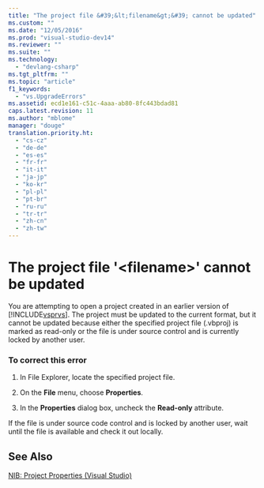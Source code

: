 ```yaml
---
title: "The project file &#39;&lt;filename&gt;&#39; cannot be updated"
ms.custom: ""
ms.date: "12/05/2016"
ms.prod: "visual-studio-dev14"
ms.reviewer: ""
ms.suite: ""
ms.technology: 
  - "devlang-csharp"
ms.tgt_pltfrm: ""
ms.topic: "article"
f1_keywords: 
  - "vs.UpgradeErrors"
ms.assetid: ecd1e161-c51c-4aaa-ab80-8fc443bdad81
caps.latest.revision: 11
ms.author: "mblome"
manager: "douge"
translation.priority.ht: 
  - "cs-cz"
  - "de-de"
  - "es-es"
  - "fr-fr"
  - "it-it"
  - "ja-jp"
  - "ko-kr"
  - "pl-pl"
  - "pt-br"
  - "ru-ru"
  - "tr-tr"
  - "zh-cn"
  - "zh-tw"
---
```

# The project file &#39;&lt;filename&gt;&#39; cannot be updated
You are attempting to open a project created in an earlier version of [!INCLUDE[vsprvs](../code-quality/includes/vsprvs_md.md)]. The project must be updated to the current format, but it cannot be updated because either the specified project file (.vbproj) is marked as read-only or the file is under source control and is currently locked by another user.  
  
### To correct this error  
  
1.  In File Explorer, locate the specified project file.  
  
2.  On the **File** menu, choose **Properties**.  
  
3.  In the **Properties** dialog box, uncheck the **Read-only** attribute.  
  
 If the file is under source code control and is locked by another user, wait until the file is available and check it out locally.  
  
## See Also  
 [NIB: Project Properties (Visual Studio)](http://msdn.microsoft.com/en-us/eb4c97ed-f667-4850-98d0-6e2a4d21bbca)